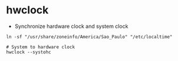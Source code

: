 # hwclock

- Synchronize hardware clock and system clock

```shell
ln -sf "/usr/share/zoneinfo/America/Sao_Paulo" "/etc/localtime"

# System to hardware clock
hwclock --systohc
```
